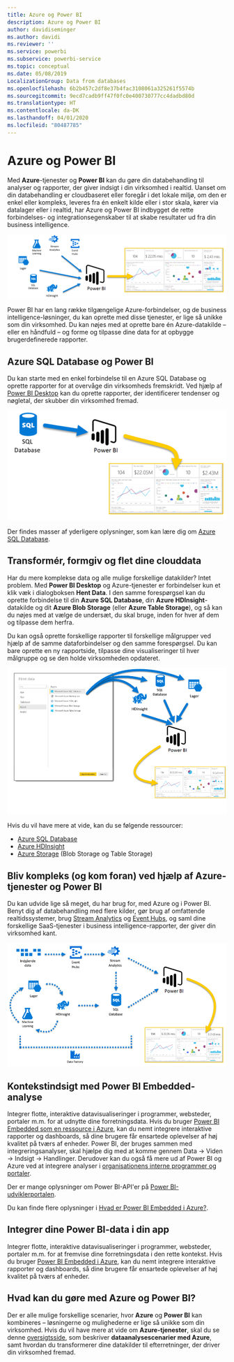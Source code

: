 ```yaml
---
title: Azure og Power BI
description: Azure og Power BI
author: davidiseminger
ms.author: davidi
ms.reviewer: ''
ms.service: powerbi
ms.subservice: powerbi-service
ms.topic: conceptual
ms.date: 05/08/2019
LocalizationGroup: Data from databases
ms.openlocfilehash: 6b2b457c2df8e37b4fac3108061a325261f5574b
ms.sourcegitcommit: 9ecd7cadb9ff47f0fc0e400730777cc4dadbd80d
ms.translationtype: HT
ms.contentlocale: da-DK
ms.lasthandoff: 04/01/2020
ms.locfileid: "80487785"
---
```

# <a name="azure-and-power-bi"></a>Azure og Power BI

Med **Azure**-tjenester og **Power BI** kan du gøre din databehandling til analyser og rapporter, der giver indsigt i din virksomhed i realtid. Uanset om din databehandling er cloudbaseret eller foregår i det lokale miljø, om den er enkel eller kompleks, leveres fra én enkelt kilde eller i stor skala, kører via datalager eller i realtid, har Azure og Power BI indbygget de rette forbindelses- og integrationsegenskaber til at skabe resultater ud fra din business intelligence.

![Azure](media/service-azure-and-power-bi/azure_1.png)

Power BI har en lang række tilgængelige Azure-forbindelser, og de business intelligence-løsninger, du kan oprette med disse tjenester, er lige så unikke som din virksomhed. Du kan nøjes med at oprette bare én Azure-datakilde – eller en håndfuld – og forme og tilpasse dine data for at opbygge brugerdefinerede rapporter.

## <a name="azure-sql-database-and-power-bi"></a>Azure SQL Database og Power BI

Du kan starte med en enkel forbindelse til en Azure SQL Database og oprette rapporter for at overvåge din virksomheds fremskridt. Ved hjælp af [Power BI Desktop](desktop-getting-started.md) kan du oprette rapporter, der identificerer tendenser og nøgletal, der skubber din virksomhed fremad.

![SQL til PBI](media/service-azure-and-power-bi/azure_2_sqltopbi.png)

Der findes masser af yderligere oplysninger, som kan lære dig om [Azure SQL Database](https://azure.microsoft.com/services/sql-database/).

## <a name="transform-shape-and-merge-your-cloud-data"></a>Transformér, formgiv og flet dine clouddata

Har du mere komplekse data og alle mulige forskellige datakilder? Intet problem. Med **Power BI Desktop** og Azure-tjenester er forbindelser kun et klik væk i dialogboksen **Hent Data**. I den samme forespørgsel kan du oprette forbindelse til din **Azure SQL Database**, din **Azure HDInsight**-datakilde og dit **Azure Blob Storage** (eller **Azure Table Storage**), og så kan du nøjes med at vælge de undersæt, du skal bruge, inden for hver af dem og tilpasse dem herfra.

Du kan også oprette forskellige rapporter til forskellige målgrupper ved hjælp af de samme dataforbindelser og den samme forespørgsel. Du kan bare oprette en ny rapportside, tilpasse dine visualiseringer til hver målgruppe og se den holde virksomheden opdateret.

![Flere til PBI](media/service-azure-and-power-bi/azure_3_multipletopbi.png)

Hvis du vil have mere at vide, kan du se følgende ressourcer:

* [Azure SQL Database](https://azure.microsoft.com/services/sql-database/)
* [Azure HDInsight](https://azure.microsoft.com/services/hdinsight/)
* [Azure Storage](https://azure.microsoft.com/services/storage/) (Blob Storage og Table Storage)

## <a name="get-complex-and-ahead-using-azure-services-and-power-bi"></a>Bliv kompleks (og kom foran) ved hjælp af Azure-tjenester og Power BI

Du kan udvide lige så meget, du har brug for, med Azure og i Power BI. Benyt dig af databehandling med flere kilder, gør brug af omfattende realtidssystemer, brug [Stream Analytics](https://azure.microsoft.com/services/stream-analytics/) og [Event Hubs](https://azure.microsoft.com/services/event-hubs/), og saml dine forskellige SaaS-tjenester i business intelligence-rapporter, der giver din virksomhed kant.

![Azure-kompleks](media/service-azure-and-power-bi/azure_4_complex.png)

## <a name="context-insights-with-power-bi-embedded-analytics"></a>Kontekstindsigt med Power BI Embedded-analyse

Integrer flotte, interaktive datavisualiseringer i programmer, websteder, portaler m.m. for at udnytte dine forretningsdata. Hvis du bruger [Power BI Embedded som en ressource i Azure](https://azure.microsoft.com/services/power-bi-embedded/), kan du nemt integrere interaktive rapporter og dashboards, så dine brugere får ensartede oplevelser af høj kvalitet på tværs af enheder.  Power BI, der bruges sammen med integreringsanalyser, skal hjælpe dig med at komme gennem Data -> Viden -> Indsigt -> Handlinger.  Derudover kan du også få mere ud af Power BI og Azure ved at integrere analyser i [organisationens interne programmer og portaler](https://powerbi.microsoft.com/developers/embedded-analytics/organization/).

Der er mange oplysninger om Power BI-API'er på [Power BI-udviklerportalen](https://dev.powerbi.com).

Du kan finde flere oplysninger i [Hvad er Power BI Embedded i Azure?](developer/embedded/azure-pbie-what-is-power-bi-embedded.md).

## <a name="embed-your-power-bi-data-within-your-app"></a>Integrer dine Power BI-data i din app

Integrer flotte, interaktive datavisualiseringer i programmer, websteder, portaler m.m. for at fremvise dine forretningsdata i den rette kontekst. Hvis du bruger [Power BI Embedded i Azure](https://azure.microsoft.com/services/power-bi-embedded/), kan du nemt integrere interaktive rapporter og dashboards, så dine brugere får ensartede oplevelser af høj kvalitet på tværs af enheder.

## <a name="what-could-you-do-with-azure-and-power-bi"></a>Hvad kan du gøre med Azure og Power BI?

Der er alle mulige forskellige scenarier, hvor **Azure** og **Power BI** kan kombineres – løsningerne og mulighederne er lige så unikke som din virksomhed. Hvis du vil have mere at vide om **Azure-tjenester**, skal du se denne [oversigtsside](https://docs.microsoft.com/azure/machine-learning/team-data-science-process/plan-your-environment), som beskriver **dataanalysescenarier med Azure**, samt hvordan du transformerer dine datakilder til efterretninger, der driver din virksomhed fremad.